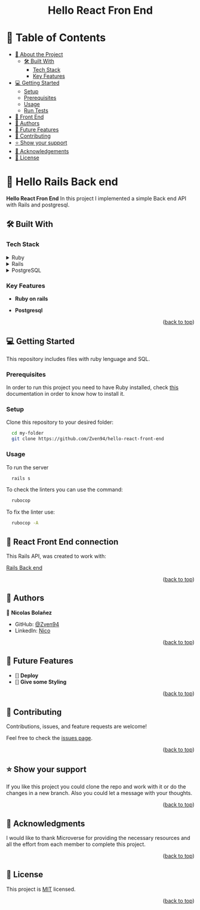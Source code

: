 <a name="readme-top"></a>
<div align="center">

  <h1><b>Hello React Fron End</b></h1>

</div>

# 📗 Table of Contents

- [📖 About the Project](#about-project)
  - [🛠 Built With](#built-with)
    - [Tech Stack](#tech-stack)
    - [Key Features](#key-features)
- [💻 Getting Started](#getting-started)
  - [Setup](#setup)
  - [Prerequisites](#prerequisites)
  - [Usage](#usage)
  - [Run Tests](#tests)
- [🚀 Front End](#front)  
- [👥 Authors](#authors)
- [🔭 Future Features](#future-features)
- [🤝 Contributing](#contributing)
- [⭐️ Show your support](#support)
- [🙏 Acknowledgements](#acknowledgements)
- [📝 License](#license)

# 📖 Hello Rails Back end <a name="about-project"></a>

**Hello React Fron End** In this project I implemented a simple Back end API with Rails and postgresql.

## 🛠 Built With <a name="built-with"></a>

### Tech Stack <a name="tech-stack"></a>

<details>
<summary>Ruby</summary>
  <ul>
    <li># README

This README would normally document whatever steps are necessary to get the
application up and running.

Things you may want to cover:

* Ruby version

* System dependencies

* Configuration

* Database creation

* Database initialization


* Services (job queues, cache servers, search engines, etc.)

* Deployment instructions

* ...
      <a href="https://www.ruby-lang.org/es/">Ruby</a>
    </li>
    <li>
      <a href="https://github.com/github/rubocop-github/blob/main/STYLEGUIDE.md">Ruby styles guide</a>
    </li>
    <li>
      <a href="https://github.com/microverseinc/linters-config/tree/master/ruby">Ruby linters (Rubocop)</a>
    </li>
  </ul>
</details>

<details>
<summary>Rails</summary>
  <ul>
    <li>
      <a href="https://guides.rubyonrails.org/">Guide</a>
    </li>
  </ul>
</details>

<details>
<summary> PostgreSQL </summary>
  <ul>
    <li>
      <a href="https://www.postgresql.org/docs/current/tutorial-createdb.html#TUTORIAL-CREATEDB">Documentation</a>
    </li>
  </ul>
</details>

### Key Features <a name="key-features"></a>

- **Ruby on rails**

- **Postgresql**

<p align="right">(<a href="#readme-top">back to top</a>)</p>


## 💻 Getting Started <a name="getting-started"></a>

This repository includes files with ruby lenguage and SQL.

### Prerequisites

In order to run this project you need to have Ruby installed, check [this](https://github.com/Zven94/hello-react-front-end.git) documentation in order to know how to install it.

### Setup

Clone this repository to your desired folder:

```sh
  cd my-folder 
  git clone https://github.com/Zven94/hello-react-front-end
```

### Usage

To run the server

```sh
  rails s
```

To check the linters you can use the command:

```sh
  rubocop
```



To fix the linter use: 

```sh
  rubocop -A

```

## 🚀 React Front End connection <a name="front"></a>

This Rails API, was created to work with:

[Rails Back end](https://github.com/Zven94/hello-react-front-end)


<p align="right">(<a href="#readme-top">back to top</a>)</p>

## 👥 Authors <a name="author"></a>

👤 **Nicolas Bolañez**
-   GitHub: [@Zven94](https://github.com/Zven94)
-   LinkedIn: [Nico](https://www.linkedin.com/in/nicolas-emiliano/)

<p align="right">(<a href="#readme-top">back to top</a>)</p>

## 🔭 Future Features <a name="future-features"></a>

- [] **Deploy**
- [] **Give some Styling** 


<p align="right">(<a href="#readme-top">back to top</a>)</p>

## 🤝 Contributing <a name="contributing"></a>

Contributions, issues, and feature requests are welcome!

Feel free to check the [issues page](https://github.com/Zven94/hello-react-front-end/issues).

<p align="right">(<a href="#readme-top">back to top</a>)</p>

## ⭐️ Show your support <a name="support"></a>

If you like this project you could clone the repo and work with it or do the changes in a new branch. Also you could let a message with your thoughts.

<p align="right">(<a href="#readme-top">back to top</a>)</p>

## 🙏 Acknowledgments <a name="acknowledgements"></a>

I would like to thank Microverse for providing the necessary resources and all the effort from each member to complete this project.

<p align="right">(<a href="#readme-top">back to top</a>)</p>

## 📝 License <a name="license"></a>

This project is [MIT](./LICENSE) licensed.

<p align="right">(<a href="#readme-top">back to top</a>)</p>
